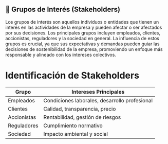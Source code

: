 ## 🤝 Grupos de Interés (Stakeholders)

Los grupos de interés son aquellos individuos o entidades que tienen un interés en las actividades de la empresa y pueden afectar o ser afectados por sus decisiones. Los principales grupos incluyen empleados, clientes, accionistas, reguladores y la sociedad en general. La influencia de estos grupos es crucial, ya que sus expectativas y demandas pueden guiar las decisiones de sostenibilidad de la empresa, promoviendo un enfoque más responsable y alineado con los intereses colectivos.

# Identificación de Stakeholders
| Grupo | Intereses Principales |
|-------|---------------------|
| Empleados | Condiciones laborales, desarrollo profesional |
| Clientes | Calidad, transparencia, precio |
| Accionistas | Rentabilidad, gestión de riesgos |
| Reguladores | Cumplimiento normativo |
| Sociedad | Impacto ambiental y social |
